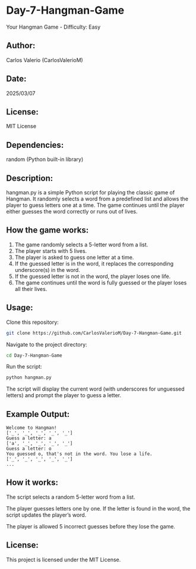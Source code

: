 # Day-7-Hangman-Game
Your Hangman Game - Difficulty: Easy

## Author:
Carlos Valerio (CarlosValerioM)

## Date:
2025/03/07

## License:
MIT License

## Dependencies:
random (Python built-in library)
## Description:
hangman.py is a simple Python script for playing the classic game of Hangman. It randomly selects a word from a predefined list and allows the player to guess letters one at a time. The game continues until the player either guesses the word correctly or runs out of lives.

## How the game works:
1. The game randomly selects a 5-letter word from a list.
2. The player starts with 5 lives.
3. The player is asked to guess one letter at a time.
4. If the guessed letter is in the word, it replaces the corresponding underscore(s) in the word.
5. If the guessed letter is not in the word, the player loses one life.
5. The game continues until the word is fully guessed or the player loses all their lives.
## Usage:
Clone this repository:

```bash
git clone https://github.com/CarlosValerioM/Day-7-Hangman-Game.git
```
Navigate to the project directory:
```bash
cd Day-7-Hangman-Game
```
Run the script:
```bash
python hangman.py
```
The script will display the current word (with underscores for unguessed letters) and prompt the player to guess a letter.

## Example Output:
```arduino
Welcome to Hangman!
['_', '_', '_', '_', '_']
Guess a letter: a
['a', '_', '_', '_', '_']
Guess a letter: o
You guessed o, that's not in the word. You lose a life.
['_', '_', '_', '_', '_']
...
```
## How it works:
The script selects a random 5-letter word from a list.

The player guesses letters one by one. If the letter is found in the word, the script updates the player’s word.

The player is allowed 5 incorrect guesses before they lose the game.

## License:
This project is licensed under the MIT License.
